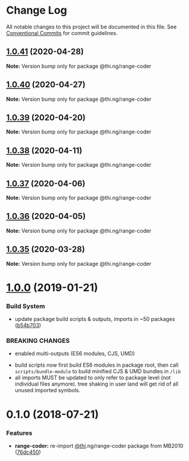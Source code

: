 # Change Log

All notable changes to this project will be documented in this file.
See [Conventional Commits](https://conventionalcommits.org) for commit guidelines.

## [1.0.41](https://github.com/thi-ng/umbrella/compare/@thi.ng/range-coder@1.0.40...@thi.ng/range-coder@1.0.41) (2020-04-28)

**Note:** Version bump only for package @thi.ng/range-coder





## [1.0.40](https://github.com/thi-ng/umbrella/compare/@thi.ng/range-coder@1.0.39...@thi.ng/range-coder@1.0.40) (2020-04-27)

**Note:** Version bump only for package @thi.ng/range-coder





## [1.0.39](https://github.com/thi-ng/umbrella/compare/@thi.ng/range-coder@1.0.38...@thi.ng/range-coder@1.0.39) (2020-04-20)

**Note:** Version bump only for package @thi.ng/range-coder





## [1.0.38](https://github.com/thi-ng/umbrella/compare/@thi.ng/range-coder@1.0.37...@thi.ng/range-coder@1.0.38) (2020-04-11)

**Note:** Version bump only for package @thi.ng/range-coder





## [1.0.37](https://github.com/thi-ng/umbrella/compare/@thi.ng/range-coder@1.0.36...@thi.ng/range-coder@1.0.37) (2020-04-06)

**Note:** Version bump only for package @thi.ng/range-coder





## [1.0.36](https://github.com/thi-ng/umbrella/compare/@thi.ng/range-coder@1.0.35...@thi.ng/range-coder@1.0.36) (2020-04-05)

**Note:** Version bump only for package @thi.ng/range-coder





## [1.0.35](https://github.com/thi-ng/umbrella/compare/@thi.ng/range-coder@1.0.34...@thi.ng/range-coder@1.0.35) (2020-03-28)

**Note:** Version bump only for package @thi.ng/range-coder





# [1.0.0](https://github.com/thi-ng/umbrella/compare/@thi.ng/range-coder@0.1.28...@thi.ng/range-coder@1.0.0) (2019-01-21)

### Build System

* update package build scripts & outputs, imports in ~50 packages ([b54b703](https://github.com/thi-ng/umbrella/commit/b54b703))

### BREAKING CHANGES

* enabled multi-outputs (ES6 modules, CJS, UMD)

- build scripts now first build ES6 modules in package root, then call
  `scripts/bundle-module` to build minified CJS & UMD bundles in `/lib`
- all imports MUST be updated to only refer to package level
  (not individual files anymore). tree shaking in user land will get rid of
  all unused imported symbols.

<a name="0.1.0"></a>
# 0.1.0 (2018-07-21)

### Features

* **range-coder:** re-import [@thi](https://github.com/thi).ng/range-coder package from MB2010 ([76dc450](https://github.com/thi-ng/umbrella/commit/76dc450))
